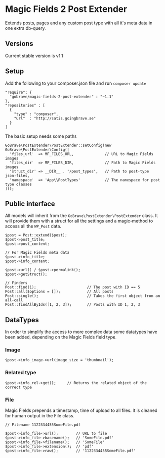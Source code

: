 # Magic Fields 2 Post Extender

Extends posts, pages and any custom post type with all it's meta data in one extra db-query. 

## Versions

Current stable version is v1.1

## Setup

Add the following to your composer.json file and run `composer update`

    "require": {
      "gobrave/magic-fields-2-post-extender" : "~1.1"
    },
    "repositories" : [
      {
        "type" : "composer",
        "url"  : "http://satis.goingbrave.se"
      }
    ]

The basic setup needs some paths

    GoBrave\PostExtender\PostExtender::setConfig(new GoBrave\PostExtender\Config([
      'files_url'  => MF_FILES_URL,              // URL to Magic Fields images
      'files_dir'  => MF_FILES_DIR,              // Path to Magic Fields images
      'struct_dir' => __DIR__ . '/post_types',   // Path to post-type json-files,
      'namespace'  => 'App\\PostTypes'           // The namespace for post type classes
    ]));

## Public interface

All models will inherit from the `GoBrave\PostExtender\PostExtender` class. It will provide them with a struct for all the settings and a magic-method to access all the `WP_Post` data.

    $post = Post::extend($post);
    $post->post_title;
    $post->post_content;
    
    // For Magic Fields meta data
    $post->info_title;
    $post->info_content;
    
    $post->url() / $post->permalink();
    $post->getStruct();
    
    // Finders
    Post::find(1);                       // The post with ID == 5
    Post::all($options = []);            // All posts
    Post::single();                      // Takes the first object from an all-call
    Post::findAllByIds([1, 2, 3]);       // Posts with ID 1, 2, 3
    
## DataTypes

In order to simplify the access to more complex data some datatypes have been added, depending on the Magic Fields field type.

### Image

    $post->info_image->url(image_size = 'thumbnail');

### Related type

    $post->info_rel->get();     // Returns the related object of the correct type

### File

Magic Fields prepends a timestamp, time of upload to all files. It is cleaned for human output in the File class. 

    // Filename 1122334455SomeFile.pdf

    $post->info_file->url();        // URL to file
    $post->info_file->basename();   // 'SomeFile.pdf'
    $post->info_file->filename();   // 'SomeFile'
    $post->info_file->extension();  // 'pdf'
    $post->info_file->raw();        // '1122334455SomeFile.pdf'
    
